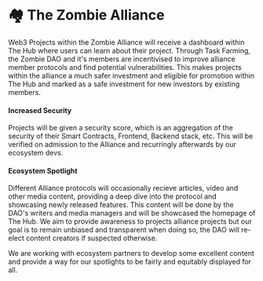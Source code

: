 # 🏘 The Zombie Alliance

Web3 Projects within the Zombie Alliance will receive a dashboard within The Hub where users can learn about their project. Through Task Farming, the Zombie DAO and it's members are incentivised to improve alliance member protocols and find potential vulnerabilities. This makes projects within the alliance a much safer investment and eligible for promotion within The Hub and marked as a safe investment for new investors by existing members.

#### Increased Security

Projects will be given a security score, which is an aggregation of the security of their Smart Contracts, Frontend, Backend stack, etc. This will be verified on admission to the Alliance and recurringly afterwards by our ecosystem devs.

#### Ecosystem Spotlight

Different Alliance protocols will occasionally recieve articles, video and other media content, providing a deep dive into the protocol and showcasing newly released features. This content will be done by the DAO's writers and media managers and will be showcased the homepage of The Hub. We aim to provide awareness to projects alliance projects but our goal is to remain unbiased and transparent when doing so, the DAO will re-elect content creators if suspected otherwise.

We are working with ecosystem partners to develop some excellent content and provide a way for our spotlights to be fairly and equitably displayed for all.&#x20;

